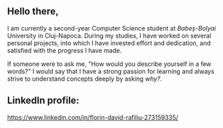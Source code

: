 
## Hello there,

I am currently a second-year Computer Science student at *Babeș-Bolyai* University in Cluj-Napoca. During my studies, I have worked on several personal projects, into which I have invested effort and dedication, and satisfied with the progress I have made.

If someone were to ask me, "How would you describe yourself in a few words?" I would say that I have a strong passion for learning and always strive to understand concepts deeply by asking *why?*.


## LinkedIn profile:
https://www.linkedin.com/in/florin-david-rafiliu-273159335/
